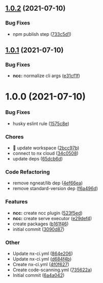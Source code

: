 ## [1.0.2](https://github.com/e-square-io/nx-plugins/compare/v1.0.1...v1.0.2) (2021-07-10)

### Bug Fixes

- npm publish step ([733c5d1](https://github.com/e-square-io/nx-plugins/commit/733c5d1d566a3ae72e7ac75a4dd4d8fff6273e6b))

## [1.0.1](https://github.com/e-square-io/nx-plugins/compare/v1.0.0...v1.0.1) (2021-07-10)

### Bug Fixes

- **ncc:** normalize cli args ([e31cf1f](https://github.com/e-square-io/nx-plugins/commit/e31cf1f774d912da01389b82b1747b2743be9352))

# 1.0.0 (2021-07-10)

### Bug Fixes

- husky eslint rule ([1575c8e](https://github.com/e-square-io/nx-plugins/commit/1575c8e2c60a979056c8b0cfe4582d96bdb248ab))

### Chores

- 🤖 update workspace ([2bcc97b](https://github.com/e-square-io/nx-plugins/commit/2bcc97b05c736a3ee2785047856b2536d0f4c8cd))
- connect to nx cloud ([34c0508](https://github.com/e-square-io/nx-plugins/commit/34c0508c6c2b38e62463bdf53bccdb494fc8cb71))
- update deps ([65dcb6d](https://github.com/e-square-io/nx-plugins/commit/65dcb6d219e0626b922aeb353b364fb211f9c104))

### Code Refactoring

- remove ngneat/lib dep ([4ef66ea](https://github.com/e-square-io/nx-plugins/commit/4ef66ea7b417a93d00e0a954cc16b1fa1d493c97))
- remove standard-version dep ([f6a496d](https://github.com/e-square-io/nx-plugins/commit/f6a496df1f2a9d4d0493bf47ac7ecd17c0644fb8))

### Features

- **ncc:** create ncc plugin ([523f5ed](https://github.com/e-square-io/nx-plugins/commit/523f5edd1a2ccd385aca5b9a2cf425048a153a1d))
- **ncc:** create serve executor ([e29def4](https://github.com/e-square-io/nx-plugins/commit/e29def4c18640f00b20a28003395e099b57408e5))
- create packages ([b161f46](https://github.com/e-square-io/nx-plugins/commit/b161f46bc376f0a8111317cf8168788837990547))
- initial commit ([3090d87](https://github.com/e-square-io/nx-plugins/commit/3090d87cb73410f83f5cb93d293a6de54e9af9e2))

### Other

- Update nx-ci.yml ([864e206](https://github.com/e-square-io/nx-plugins/commit/864e206cd3ab0af6bff28fb206d9780df95ac381))
- Update nx-ci.yml ([d684f4b](https://github.com/e-square-io/nx-plugins/commit/d684f4b26c4c39ea6d66cc32262b3588c8bb642c))
- Create nx-ci.yml ([4f0f627](https://github.com/e-square-io/nx-plugins/commit/4f0f627ca30c872c83b7b8744f9ada741daaa80e))
- Create code-scanning.yml ([735622a](https://github.com/e-square-io/nx-plugins/commit/735622a9902e9707e584d1b805705702d898b411))
- Initial commit ([6a4a042](https://github.com/e-square-io/nx-plugins/commit/6a4a0424a6760c4a95ce142cefe7206570e5e194))
